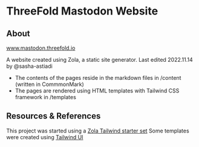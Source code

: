 # ThreeFold Mastodon Website

## About

www.mastodon.threefold.io


A website created using Zola, a static site generator.
Last edited 2022.11.14 by @sasha-astiadi

- The contents of the pages reside in the markdown files in /content (written in CommmonMark)
- The pages are rendered using HTML templates with Tailwind CSS framework in /templates

## Resources & References

This project was started using a [Zola Tailwind starter set](https://github.com/brycewray/zola_twcss)
Some templates were created using [Tailwind UI](https://tailwindui.com)
